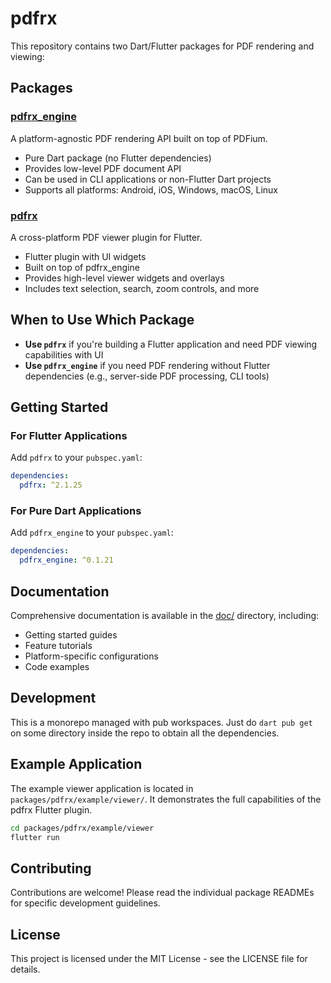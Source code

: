 # pdfrx

This repository contains two Dart/Flutter packages for PDF rendering and viewing:

## Packages

### [pdfrx_engine](packages/pdfrx_engine/)

A platform-agnostic PDF rendering API built on top of PDFium.

- Pure Dart package (no Flutter dependencies)
- Provides low-level PDF document API
- Can be used in CLI applications or non-Flutter Dart projects
- Supports all platforms: Android, iOS, Windows, macOS, Linux

### [pdfrx](packages/pdfrx/)

A cross-platform PDF viewer plugin for Flutter.

- Flutter plugin with UI widgets
- Built on top of pdfrx_engine
- Provides high-level viewer widgets and overlays
- Includes text selection, search, zoom controls, and more

## When to Use Which Package

- **Use `pdfrx`** if you're building a Flutter application and need PDF viewing capabilities with UI
- **Use `pdfrx_engine`** if you need PDF rendering without Flutter dependencies (e.g., server-side PDF processing, CLI tools)

## Getting Started

### For Flutter Applications

Add `pdfrx` to your `pubspec.yaml`:

```yaml
dependencies:
  pdfrx: ^2.1.25
```

### For Pure Dart Applications

Add `pdfrx_engine` to your `pubspec.yaml`:

```yaml
dependencies:
  pdfrx_engine: ^0.1.21
```

## Documentation

Comprehensive documentation is available in the [doc/](doc/) directory, including:
- Getting started guides
- Feature tutorials
- Platform-specific configurations
- Code examples

## Development

This is a monorepo managed with pub workspaces. Just do `dart pub get` on some directory inside the repo to obtain all the dependencies.

## Example Application

The example viewer application is located in `packages/pdfrx/example/viewer/`. It demonstrates the full capabilities of the pdfrx Flutter plugin.

```bash
cd packages/pdfrx/example/viewer
flutter run
```

## Contributing

Contributions are welcome! Please read the individual package READMEs for specific development guidelines.

## License

This project is licensed under the MIT License - see the LICENSE file for details.
